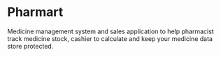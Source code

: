 # Pharmart
Medicine management system and sales application to help pharmacist track medicine stock, cashier to calculate and keep your medicine data store protected.
